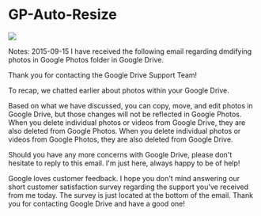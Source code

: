 # GP-Auto-Resize
[![](https://lh5.googleusercontent.com/-SxwcJsu66Ok/VTPChfmdvZI/AAAAAAACkjk/YSw09OcPnag/w603-h425-no/GPAR-Google%2B_Auto_Resize_2015-04-19_22-58-08.png)](https://getsharex.com)

Notes:
2015-09-15 I have received the following email regarding dmdifying photos in Google Photos folder in Google Drive.

Thank you for contacting the Google Drive Support Team!

To recap, we chatted earlier about photos within your Google Drive. 

Based on what we have discussed, you can copy, move, and edit photos in Google Drive, but those changes will not be reflected in Google Photos. When you delete individual photos or videos from Google Drive, they are also deleted from Google Photos. When you delete individual photos or videos from Google Photos, they are also deleted from Google Drive.

Should you have any more concerns with Google Drive, please don't hesitate to reply to this email. I'm just here, always happy to be of help!

Google loves customer feedback. I hope you don't mind answering our short customer satisfaction survey regarding the support you've received from me today. The survey is just located at the bottom of the email. Thank you for contacting Google Drive and have a good one!
